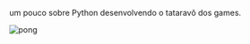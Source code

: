 um pouco sobre Python desenvolvendo o tataravô dos games.

![pong](https://github.com/user-attachments/assets/69dc11d4-7f96-403c-a84b-439a3d01496d)
